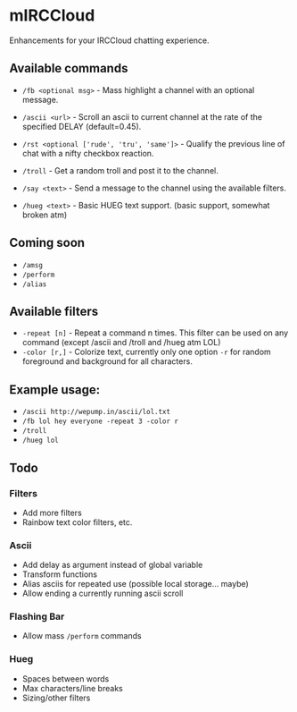 # mIRCCloud

Enhancements for your IRCCloud chatting experience.

## Available commands

- `/fb <optional msg>` - Mass highlight a channel with an optional message.

- `/ascii <url>` - Scroll an ascii to current channel at the rate of the specified DELAY (default=0.45).

- `/rst <optional ['rude', 'tru', 'same']>` - Qualify the previous line of chat with a nifty checkbox reaction.

- `/troll` - Get a random troll and post it to the channel.

- `/say <text>` - Send a message to the channel using the available filters.

- `/hueg <text>` - Basic HUEG text support. (basic support, somewhat broken atm)

## Coming soon 

- `/amsg`
- `/perform`
- `/alias`

## Available filters

- `-repeat [n]` - Repeat a command n times. This filter can be used on any command (except /ascii and /troll and /hueg atm LOL)
- `-color [r,]` - Colorize text, currently only one option `-r` for random foreground and background for all characters.

## Example usage: 

- `/ascii http://wepump.in/ascii/lol.txt`
- `/fb lol hey everyone -repeat 3 -color r`
- `/troll`
- `/hueg lol`

## Todo

### Filters
- Add more filters
- Rainbow text color filters, etc.

### Ascii
- Add delay as argument instead of global variable
- Transform functions
- Alias asciis for repeated use (possible local storage... maybe)
- Allow ending a currently running ascii scroll

### Flashing Bar
- Allow mass `/perform` commands

### Hueg
- Spaces between words
- Max characters/line breaks
- Sizing/other filters
